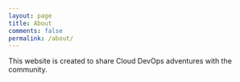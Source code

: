 ```yaml
---
layout: page
title: About
comments: false
permalink: /about/
---
```


This website is created to share Cloud DevOps adventures with the community.